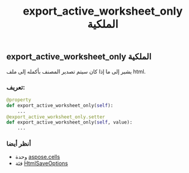 ﻿---
title: export_active_worksheet_only الملكية
second_title: Aspose.Cells for Python via .NET API المراجع
description:
type: docs
weight: 140
url: /ar/python-net/aspose.cells/htmlsaveoptions/export_active_worksheet_only/
is_root: false
---
##  export_active_worksheet_only الملكية

يشير إلى ما إذا كان سيتم تصدير المصنف بأكمله إلى ملف html.
###  تعريف:
```python
@property
def export_active_worksheet_only(self):
    ...
@export_active_worksheet_only.setter
def export_active_worksheet_only(self, value):
    ...
```

###  أنظر أيضا
* وحدة [aspose.cells](../../)
* فئة [HtmlSaveOptions](/cells/ar/python-net/aspose.cells/htmlsaveoptions)
